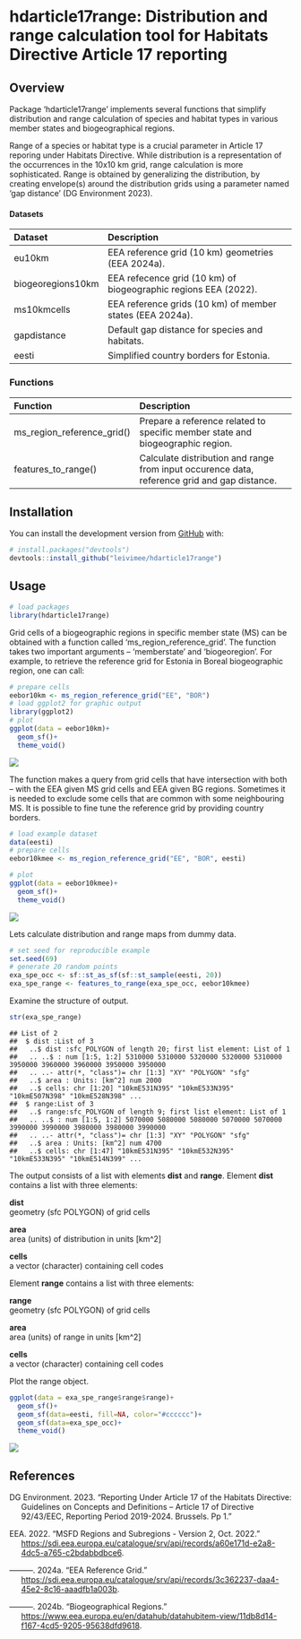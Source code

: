 hdarticle17range: Distribution and range calculation tool for Habitats
Directive Article 17 reporting
================

## Overview

Package ‘hdarticle17range’ implements several functions that simplify
distribution and range calculation of species and habitat types in
various member states and biogeographical regions.

Range of a species or habitat type is a crucial parameter in Article 17
reporing under Habitats Directive. While distribution is a
representation of the occurrences in the 10x10 km grid, range
calculation is more sophisticated. Range is obtained by generalizing the
distribution, by creating envelope(s) around the distribution grids
using a parameter named ‘gap distance’ (DG Environment 2023).

#### Datasets

| Dataset | Description |
|:---|:---|
| eu10km | EEA reference grid (10 km) geometries (EEA 2024a). |
| biogeoregions10km | EEA refecence grid (10 km) of biogeographic regions EEA (2022). |
| ms10kmcells | EEA reference grids (10 km) of member states (EEA 2024a). |
| gapdistance | Default gap distance for species and habitats. |
| eesti | Simplified country borders for Estonia. |

### Functions

| Function | Description |
|:---|:---|
| ms_region_reference_grid() | Prepare a reference related to specific member state and biogeographic region. |
| features_to_range() | Calculate distribution and range from input occurence data, reference grid and gap distance. |

## Installation

You can install the development version from
[GitHub](https://github.com/) with:

``` r
# install.packages("devtools")
devtools::install_github("leivimee/hdarticle17range")
```

## Usage

``` r
# load packages
library(hdarticle17range)
```

Grid cells of a biogeographic regions in specific member state (MS) can
be obtained with a function called ‘ms_region_reference_grid’. The
function takes two important arguments – ‘memberstate’ and
‘biogeoregion’. For example, to retrieve the reference grid for Estonia
in Boreal biogeographic region, one can call:

``` r
# prepare cells
eebor10km <- ms_region_reference_grid("EE", "BOR")
# load ggplot2 for graphic output
library(ggplot2)
# plot
ggplot(data = eebor10km)+
  geom_sf()+
  theme_void()
```

![](README_files/figure-gfm/example1-1.png)<!-- -->

The function makes a query from grid cells that have intersection with
both – with the EEA given MS grid cells and EEA given BG regions.
Sometimes it is needed to exclude some cells that are common with some
neighbouring MS. It is possible to fine tune the reference grid by
providing country borders.

``` r
# load example dataset
data(eesti)
# prepare cells
eebor10kmee <- ms_region_reference_grid("EE", "BOR", eesti)
```


``` r
# plot
ggplot(data = eebor10kmee)+
  geom_sf()+
  theme_void()
```

![](README_files/figure-gfm/example2-1.png)<!-- -->

Lets calculate distribution and range maps from dummy data.

``` r
# set seed for reproducible example
set.seed(69)
# generate 20 random points
exa_spe_occ <- sf::st_as_sf(sf::st_sample(eesti, 20))
exa_spe_range <- features_to_range(exa_spe_occ, eebor10kmee)
```



Examine the structure of output.

``` r
str(exa_spe_range)
```

    ## List of 2
    ##  $ dist :List of 3
    ##   ..$ dist :sfc_POLYGON of length 20; first list element: List of 1
    ##   .. ..$ : num [1:5, 1:2] 5310000 5310000 5320000 5320000 5310000 3950000 3960000 3960000 3950000 3950000
    ##   .. ..- attr(*, "class")= chr [1:3] "XY" "POLYGON" "sfg"
    ##   ..$ area : Units: [km^2] num 2000
    ##   ..$ cells: chr [1:20] "10kmE531N395" "10kmE533N395" "10kmE507N398" "10kmE528N398" ...
    ##  $ range:List of 3
    ##   ..$ range:sfc_POLYGON of length 9; first list element: List of 1
    ##   .. ..$ : num [1:5, 1:2] 5070000 5080000 5080000 5070000 5070000 3990000 3990000 3980000 3980000 3990000
    ##   .. ..- attr(*, "class")= chr [1:3] "XY" "POLYGON" "sfg"
    ##   ..$ area : Units: [km^2] num 4700
    ##   ..$ cells: chr [1:47] "10kmE531N395" "10kmE532N395" "10kmE533N395" "10kmE514N399" ...

The output consists of a list with elements **dist** and **range**.
Element **dist** contains a list with three elements:

**dist**  
geometry (sfc POLYGON) of grid cells

**area**  
area (units) of distribution in units \[km^2\]

**cells**  
a vector (character) containing cell codes

Element **range** contains a list with three elements:

**range**  
geometry (sfc POLYGON) of grid cells

**area**  
area (units) of range in units \[km^2\]

**cells**  
a vector (character) containing cell codes

Plot the range object.

``` r
ggplot(data = exa_spe_range$range$range)+
  geom_sf()+
  geom_sf(data=eesti, fill=NA, color="#cccccc")+
  geom_sf(data=exa_spe_occ)+
  theme_void()
```

![](README_files/figure-gfm/example5-1.png)<!-- -->

## References

<div id="refs" class="references csl-bib-body hanging-indent"
entry-spacing="0">

<div id="ref-guidelines" class="csl-entry">

DG Environment. 2023. “Reporting Under Article 17 of the Habitats
Directive: Guidelines on Concepts and Definitions – Article 17 of
Directive 92/43/EEC, Reporting Period 2019-2024. Brussels. Pp 1.”

</div>

<div id="ref-msfdregions" class="csl-entry">

EEA. 2022. “MSFD Regions and Subregions - Version 2, Oct. 2022.”
<https://sdi.eea.europa.eu/catalogue/srv/api/records/a60e171d-e2a8-4dc5-a765-c2bdabbdbce6>.

</div>

<div id="ref-eearefgrid" class="csl-entry">

———. 2024a. “EEA Reference Grid.”
<https://sdi.eea.europa.eu/catalogue/srv/api/records/3c362237-daa4-45e2-8c16-aaadfb1a003b>.

</div>

<div id="ref-biogeoregions" class="csl-entry">

———. 2024b. “Biogeographical Regions.”
<https://www.eea.europa.eu/en/datahub/datahubitem-view/11db8d14-f167-4cd5-9205-95638dfd9618>.

</div>

</div>

